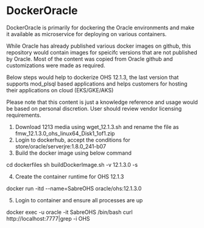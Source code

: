 # DockerOracle
DockerOracle is primarily for dockering the Oracle environments and make it available as microservice for deploying on various containers. 

While Oracle has already published various docker images on github, this repository would contain images for speicifc versions that are not published by Oracle. Most of the content was copied from Oracle github and customizations were made as required.

Below steps would help to dockerize OHS 12.1.3, the last version that supports mod_plsql based applications and helps customers for hosting their applications on cloud (EKS/GKE/AKS)

Please note that this content is just a knowledge reference and usage would be based on personal discretion. User should review vendor licensing requirements.

1. Download 1213 media using wget_12.1.3.sh and rename the file as fmw_12.1.3.0_ohs_linux64_Disk1_1of1.zip
2. Login to dockerhub, accept the conditions for store/oracle/serverjre:1.8.0_241-b07
3. Build the docker image using below command

cd  dockerfiles
sh buildDockerImage.sh -v 12.1.3.0 -s

4. Create the container runtime for OHS 12.1.3

docker run -itd --name=SabreOHS oracle/ohs:12.1.3.0

5. Login to container and ensure all processes are up

docker exec -u oracle -it SabreOHS /bin/bash
curl http://localhost:7777|grep -i OHS
